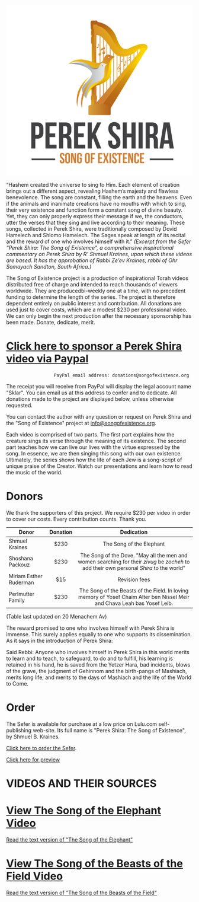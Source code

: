 ![Logo](assets/Logo.png "Perek Shira: Song Of Existence")

“Hashem created the universe to sing to Him. Each element of creation brings out a different aspect, revealing Hashem’s majesty and 
flawless benevolence. The song are constant, filling the earth and the heavens. Even if the animals and inanimate creations have no 
mouths with which to sing, their very existence and function form a constant song of divine beauty. Yet, they can only properly express 
their message if we, the conductors, utter the verses that they sing and live according to their meaning. These songs, collected in 
Perek Shira, were traditionally composed by Dovid Hamelech and Shlomo Hamelech. The Sages speak at length of its recital and the reward 
of one who involves himself with it.”
*(Excerpt from the Sefer “Perek Shira: The Song of Existence”, a comprehensive inspirational commentary on Perek Shira by R’ Shmuel 
Kraines, upon which these videos are based. It has the approbation of Rabbi Ze’ev Kraines, rabbi of Ohr Somayach Sandton, South Africa.)*

The Song of Existence project is a production of inspirational Torah videos distributed free of charge and intended to reach thousands 
of viewers worldwide. They are producedbi-weekly one at a time, with no precedent funding to determine the length of the series. The 
project is therefore dependent entirely on public interest and contribution. All donations are used just to cover costs, which are a
modest $230 
per professional video. We can only begin the next production after the necessary sponsorship has been made. Donate, dedicate, merit.

   # [Click here to sponsor a Perek Shira video via Paypal](http://www.paypal.com)
                      PayPal email address: donations@songofexistence.org

The receipt you will receive from PayPal will display the legal account name "Sklar". You can email us at this address to confer and to dedicate. All donations made to the project are displayed below, unless otherwise requested. 

You can contact the author with any question or request on Perek Shira and the "Song of Existence" project at info@songofexistence.org.

Each video is comprised of two parts. The first part explains how the creature sings its verse through the meaning of its existence. The 
second part teaches how we can live our lives with the virtue expressed by the song. In essence, we are then singing this song with our 
own existence. Ultimately, the series shows how the life of each Jew is a song-script of unique praise of the Creator. Watch our 
presentations and learn how to read the music of the world.

# Donors

We thank the supporters of this project. We require $230 per video in order to cover our costs. Every contribution counts. Thank you.

| Donor   | Donation | Dedication |
| -----   | :----: | :-------------: |
|Shmuel Kraines| $230   | The Song of the Elephant            |
|Shoshana Packouz| $230 |The Song of the Dove. "May all the men and women searching for their *zivug* be *zocheh* to add their own personal *Shira* to the world"|
|Miriam Esther Ruderman| $15   | Revision fees |            
|Perlmutter Family|$230|The Song of the Beasts of the Field. In loving memory of Yosef Chaim Alter ben Nissel Meir and Chava Leah bas Yosef Leib.|

(Table last updated on 20 Menachem Av)

The reward promised to one who involves himself with Perek Shira is immense. This surely applies equally to one who supports its 
dissemination. As it says in the introduction of Perek Shira:

Said Rebbi: Anyone who involves himself in Perek Shira in this world merits to learn and to teach, to safeguard, to do and 
to fulfill, his learning is retained in his hand, he is saved from the Yetzer Hara, bad incidents, blows  of the grave, the judgment of 
Gehinnom and the birth-pangs of Mashiach, merits long life, and merits to the days of Mashiach and the life of the World to Come.

# Order

The Sefer is available for purchase at a low price on Lulu.com self-publishing web-site. Its full name is "Perek Shira: The Song of 
Existence", by Shmuel B. Kraines. 

[Click here to order the Sefer](http://www.lulu.com/content/paperback-book/perek-shira-the-song-of-existence/24652186). 

[Click here for preview](assets/Sample%20Preview.pdf)

# VIDEOS AND THEIR SOURCES

# [View The Song of the Elephant Video](https://drive.google.com/open?id=1nNxtJjymrVlw8ZI8DRUcGYBsp5_ORq3r)

[Read the text version of "The Song of the Elephant"](assets/Elephant.pdf)

# [View The Song of the Beasts of the Field Video](https://drive.google.com/)

[Read the text version of "The Song of the Beasts of the Field"](assets/Beasts.pdf)
